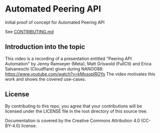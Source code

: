 
# Automated Peering API

Initial proof of concept for Automated Peering API

See [CONTRIBUTING.md](CONTRIBUTING.md)

## Introduction into the topic
This video is a recording of a presentation entitled "Peering API Automation" by Jenny Ramseyer (Meta), Matt Griswold (FullCtl) and Erica Salvaneschi (Cloudflare) given during NANOG88: https://www.youtube.com/watch?v=kMxsoplROYs The video motivates this work and shows the covered use-cases.


## License

By contributing to this repo, you agree that your contributions will be
licensed under the LICENSE file in the root directory of this source tree.

Documentation is covered by the Creative Commons Attribution 4.0 (CC-BY-4.0)
license.
